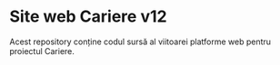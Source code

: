 # Site web Cariere v12

Acest repository conține codul sursă al viitoarei platforme web pentru proiectul Cariere.
